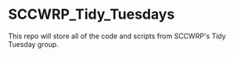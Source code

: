 # SCCWRP_Tidy_Tuesdays
This repo will store all of the code and scripts from SCCWRP's Tidy Tuesday group.
